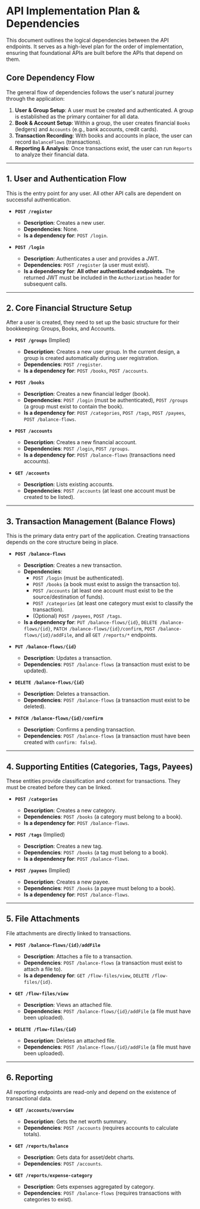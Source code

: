 # API Implementation Plan & Dependencies

This document outlines the logical dependencies between the API endpoints. It serves as a high-level plan for the order of implementation, ensuring that foundational APIs are built before the APIs that depend on them.

## Core Dependency Flow

The general flow of dependencies follows the user's natural journey through the application:

1.  **User & Group Setup**: A user must be created and authenticated. A group is established as the primary container for all data.
2.  **Book & Account Setup**: Within a group, the user creates financial `Books` (ledgers) and `Accounts` (e.g., bank accounts, credit cards).
3.  **Transaction Recording**: With books and accounts in place, the user can record `BalanceFlows` (transactions).
4.  **Reporting & Analysis**: Once transactions exist, the user can run `Reports` to analyze their financial data.

---

## 1. User and Authentication Flow

This is the entry point for any user. All other API calls are dependent on successful authentication.

- **`POST /register`**
  - **Description**: Creates a new user.
  - **Dependencies**: None.
  - **Is a dependency for**: `POST /login`.

- **`POST /login`**
  - **Description**: Authenticates a user and provides a JWT.
  - **Dependencies**: `POST /register` (a user must exist).
  - **Is a dependency for**: **All other authenticated endpoints.** The returned JWT must be included in the `Authorization` header for subsequent calls.

---

## 2. Core Financial Structure Setup

After a user is created, they need to set up the basic structure for their bookkeeping: Groups, Books, and Accounts.

- **`POST /groups`** (Implied)
  - **Description**: Creates a new user group. In the current design, a group is created automatically during user registration.
  - **Dependencies**: `POST /register`.
  - **Is a dependency for**: `POST /books`, `POST /accounts`.

- **`POST /books`**
  - **Description**: Creates a new financial ledger (book).
  - **Dependencies**: `POST /login` (must be authenticated), `POST /groups` (a group must exist to contain the book).
  - **Is a dependency for**: `POST /categories`, `POST /tags`, `POST /payees`, `POST /balance-flows`.

- **`POST /accounts`**
  - **Description**: Creates a new financial account.
  - **Dependencies**: `POST /login`, `POST /groups`.
  - **Is a dependency for**: `POST /balance-flows` (transactions need accounts).

- **`GET /accounts`**
  - **Description**: Lists existing accounts.
  - **Dependencies**: `POST /accounts` (at least one account must be created to be listed).

---

## 3. Transaction Management (Balance Flows)

This is the primary data entry part of the application. Creating transactions depends on the core structure being in place.

- **`POST /balance-flows`**
  - **Description**: Creates a new transaction.
  - **Dependencies**:
    - `POST /login` (must be authenticated).
    - `POST /books` (a book must exist to assign the transaction to).
    - `POST /accounts` (at least one account must exist to be the source/destination of funds).
    - `POST /categories` (at least one category must exist to classify the transaction).
    - (Optional) `POST /payees`, `POST /tags`.
  - **Is a dependency for**: `PUT /balance-flows/{id}`, `DELETE /balance-flows/{id}`, `PATCH /balance-flows/{id}/confirm`, `POST /balance-flows/{id}/addFile`, and all `GET /reports/*` endpoints.

- **`PUT /balance-flows/{id}`**
  - **Description**: Updates a transaction.
  - **Dependencies**: `POST /balance-flows` (a transaction must exist to be updated).

- **`DELETE /balance-flows/{id}`**
  - **Description**: Deletes a transaction.
  - **Dependencies**: `POST /balance-flows` (a transaction must exist to be deleted).

- **`PATCH /balance-flows/{id}/confirm`**
  - **Description**: Confirms a pending transaction.
  - **Dependencies**: `POST /balance-flows` (a transaction must have been created with `confirm: false`).

---

## 4. Supporting Entities (Categories, Tags, Payees)

These entities provide classification and context for transactions. They must be created before they can be linked.

- **`POST /categories`**
  - **Description**: Creates a new category.
  - **Dependencies**: `POST /books` (a category must belong to a book).
  - **Is a dependency for**: `POST /balance-flows`.

- **`POST /tags`** (Implied)
  - **Description**: Creates a new tag.
  - **Dependencies**: `POST /books` (a tag must belong to a book).
  - **Is a dependency for**: `POST /balance-flows`.

- **`POST /payees`** (Implied)
  - **Description**: Creates a new payee.
  - **Dependencies**: `POST /books` (a payee must belong to a book).
  - **Is a dependency for**: `POST /balance-flows`.

---

## 5. File Attachments

File attachments are directly linked to transactions.

- **`POST /balance-flows/{id}/addFile`**
  - **Description**: Attaches a file to a transaction.
  - **Dependencies**: `POST /balance-flows` (a transaction must exist to attach a file to).
  - **Is a dependency for**: `GET /flow-files/view`, `DELETE /flow-files/{id}`.

- **`GET /flow-files/view`**
  - **Description**: Views an attached file.
  - **Dependencies**: `POST /balance-flows/{id}/addFile` (a file must have been uploaded).

- **`DELETE /flow-files/{id}`**
  - **Description**: Deletes an attached file.
  - **Dependencies**: `POST /balance-flows/{id}/addFile` (a file must have been uploaded).

---

## 6. Reporting

All reporting endpoints are read-only and depend on the existence of transactional data.

- **`GET /accounts/overview`**
  - **Description**: Gets the net worth summary.
  - **Dependencies**: `POST /accounts` (requires accounts to calculate totals).

- **`GET /reports/balance`**
  - **Description**: Gets data for asset/debt charts.
  - **Dependencies**: `POST /accounts`.

- **`GET /reports/expense-category`**
  - **Description**: Gets expenses aggregated by category.
  - **Dependencies**: `POST /balance-flows` (requires transactions with categories to exist).
